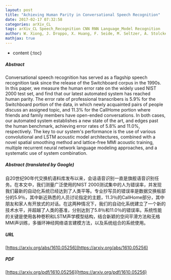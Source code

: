 ```yaml
---
layout: post
title: "Achieving Human Parity in Conversational Speech Recognition"
date: 2017-02-17 07:32:58
categories: arXiv_CL
tags: arXiv_CL Speech_Recognition CNN RNN Language_Model Recognition
author: W. Xiong, J. Droppo, X. Huang, F. Seide, M. Seltzer, A. Stolcke, D. Yu, G. Zweig
mathjax: true
---
```


* content
{:toc}

##### Abstract
Conversational speech recognition has served as a flagship speech recognition task since the release of the Switchboard corpus in the 1990s. In this paper, we measure the human error rate on the widely used NIST 2000 test set, and find that our latest automated system has reached human parity. The error rate of professional transcribers is 5.9% for the Switchboard portion of the data, in which newly acquainted pairs of people discuss an assigned topic, and 11.3% for the CallHome portion where friends and family members have open-ended conversations. In both cases, our automated system establishes a new state of the art, and edges past the human benchmark, achieving error rates of 5.8% and 11.0%, respectively. The key to our system's performance is the use of various convolutional and LSTM acoustic model architectures, combined with a novel spatial smoothing method and lattice-free MMI acoustic training, multiple recurrent neural network language modeling approaches, and a systematic use of system combination.

##### Abstract (translated by Google)
自20世纪90年代交换机语料库发布以来，会话语音识别一直是旗舰语音识别任务。在本文中，我们测量广泛使用的NIST 2000测试集中的人为错误率，并发现我们最新的自动化系统已经达到了人类平等。专业抄写员的错误率是数据交换板部分的5.9％，其中新近熟悉的人员讨论指定的主题，11.3％的CallHome部分，其中朋友和家人有开放式的对话。在这两种情况下，我们的自动化系统建立了一个新的技术水平，并超越了人类的基准，分别达到了5.8％和11.0％的错误率。系统性能的关键是使用各种卷积和LSTM声学模型结构，结合新颖的空间平滑方法和无格MMI声训练，多循环神经网络语言建模方法，以及系统组合的系统使用。

##### URL
[https://arxiv.org/abs/1610.05256](https://arxiv.org/abs/1610.05256)

##### PDF
[https://arxiv.org/pdf/1610.05256](https://arxiv.org/pdf/1610.05256)

